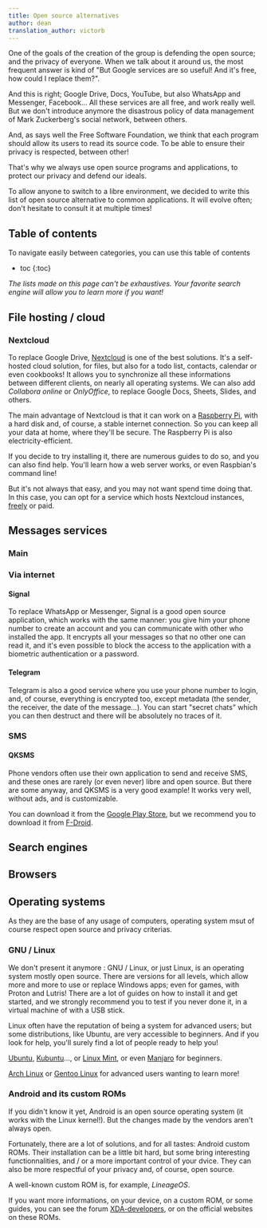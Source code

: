 ```yaml
---
title: Open source alternatives
author: dean
translation_author: victorb
---
```


One of the goals of the creation of the group is defending the open source; and the privacy of everyone. When we talk about it around us, the most frequent answer is kind of "But Google services are so useful! And it's free, how could I replace them?".

And this is right; Google Drive, Docs, YouTube, but also WhatsApp and Messenger, Facebook... All these services are all free, and work really well. But we don't introduce anymore the disastrous policy of data management of Mark Zuckerberg's social network, between others.

And, as says well the Free Software Foundation, we think that each program should allow its users to read its source code. To be able to ensure their privacy is respected, between other!

That's why we always use open source programs and applications, to protect our privacy and defend our ideals.

To allow anyone to switch to a libre environment, we decided to write this list of open source alternative to common applications. It will evolve often; don't hesitate to consult it at multiple times!

## Table of contents

To navigate easily between categories, you can use this table of contents

* toc
{:toc}

*The lists made on this page can't be exhaustives. Your favorite search engine will allow you to learn more if you want!*

## File hosting / cloud

### Nextcloud

To replace Google Drive, [Nextcloud](https://nextcloud.com/) is one of the best solutions. It's a self-hosted cloud solution, for files, but also for a todo list, contacts, calendar or even cookbooks! It allows you to synchronize all these informations between different clients, on nearly all operating systems. We can also add *Collabora online* or *OnlyOffice*, to replace Google Docs, Sheets, Slides, and others.

The main advantage of Nextcloud is that it can work on a [Raspberry Pi](https://www.raspberrypi.org/), with a hard disk and, of course, a stable internet connection. So you can keep all your data at home, where they'll be secure. The Raspberry Pi is also electricity-efficient.

If you decide to try installing it, there are numerous guides to do so, and you can also find help. You'll learn how a web server works, or even Raspbian's command line!

But it's not always that easy, and you may not want spend time doing that. In this case, you can opt for a service which hosts Nextcloud instances, [freely](https://nextcloud.com/signup/) or paid.

## Messages services

### Main

### Via internet

#### Signal

To replace WhatsApp or Messenger, Signal is a good open source application, which works with the same manner: you give him your phone number to create an account and you can communicate with other who installed the app. It encrypts all your messages so that no other one can read it, and it's even possible to block the access to the application with a biometric authentication or a password.

#### Telegram

Telegram is also a good service where you use your phone number to login, and, of course, everything is encrypted too, except metadata (the sender, the receiver, the date of the message...). You can start "secret chats" which you can then destruct and there will be absolutely no traces of it.

### SMS

#### QKSMS

Phone vendors often use their own application to send and receive SMS, and these ones are rarely (or even never) libre and open source. But there are some anyway, and QKSMS is a very good example! It works very well, without ads, and is customizable.

You can download it from the [Google Play Store](https://play.google.com/store/apps/details?id=com.moez.QKSMS&hl=en_US&gl=US), but we recommend you to download it from [F-Droid](https://f-droid.org/en/packages/com.moez.QKSMS/).

## Search engines

## Browsers

## Operating systems

As they are the base of any usage of computers, operating system msut of course respect open source and privacy criterias.

### GNU / Linux

We don't present it anymore : GNU / Linux, or just Linux, is an operating system mostly open source. There are versions for all levels, which allow more and more to use or replace Windows apps; even for games, with Proton and Lutris! There are a lot of guides on how to install it and get started, and we strongly recommend you to test if you never done it, in a virtual machine of with a USB stick.

Linux often have the reputation of being a system for advanced users; but some distributions, like Ubuntu, are very accessible to beginners. And if you look for help, you'll surely find a lot of people ready to help you!

[Ubuntu](https://ubuntu.com/), [Kubuntu](https://kubuntu.org/)..., or [Linux Mint](https://linuxmint.com/), or even [Manjaro](https://manjaro.org/) for beginners.

[Arch Linux](https://archlinux.org/) or [Gentoo Linux](https://www.gentoo.org/) for advanced users wanting to learn more!

### Android and its custom ROMs

If you didn't know it yet, Android is an open source operating system (it works with the Linux kernel!). But the changes made by the vendors aren't always open.

Fortunately, there are a lot of solutions, and for all tastes: Android custom ROMs. Their installation can be a little bit hard, but some bring interesting functionnalities, and / or a more important control of your dvice. They can also be more respectful of your privacy and, of course, open source.

A well-known custom ROM is, for example, *LineageOS*.

If you want more informations, on your device, on a custom ROM, or some guides, you can see the forum [XDA-developers](https://www.xda-developers.com/the-most-popular-custom-roms-on-xda/), or on the official websites on these ROMs.
